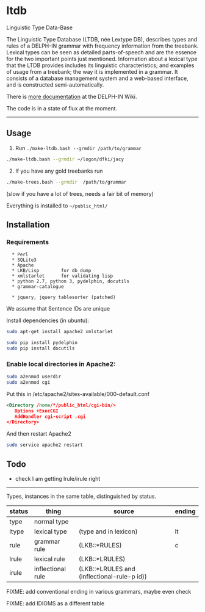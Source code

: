 # ltdb
Linguistic Type Data-Base

The Linguistic Type Database (LTDB, née Lextype DB), describes types
and rules of a DELPH-IN grammar with frequency information from the
treebank. Lexical types can be seen as detailed parts-of-speech and
are the essence for the two important points just
mentioned. Information about a lexical type that the LTDB provides
includes its linguistic characteristics; and examples of usage from a
treebank; the way it is implemented in a grammar. It consists of a
database management system and a web-based interface, and is
constructed semi-automatically.

There is [more documentation](http://moin.delph-in.net/LkbLtdb) at the DELPH-IN Wiki.

The code is in a state of flux at the moment.


---

## Usage

1. Run `./make-ltdb.bash --grmdir /path/to/grammar`

```bash
./make-ltdb.bash --grmdir ~/logon/dfki/jacy
```

2. If you have any gold treebanks run 
```bash
./make-trees.bash --grmdir  /path/to/grammar
```
 (slow if you have a lot of trees, needs a fair bit of memory)

Everything is installed to `~/public_html/`

## Installation

### Requirements
```
  * Perl
  * SQLite3
  * Apache
  * LKB/Lisp		for db dump
  * xmlstarlet		for validating lisp
  * python 2.7, python 3, pydelphin, docutils
  * grammar-catalogue

  * jquery, jquery tablesorter (patched)
``` 
We assume that Sentence IDs are unique



Install dependencies (in ubuntu):
```bash
sudo apt-get install apache2 xmlstarlet

sudo pip install pydelphin
sudo pip install docutils
```


### Enable local directories in Apache2:


```bash
sudo a2enmod userdir
sudo a2enmod cgi
```




Put this in /etc/apache2/sites-available/000-default.conf
```xml
<Directory /home/*/public_html/cgi-bin/>
   Options +ExecCGI
   AddHandler cgi-script .cgi
</Directory>
```

And then restart Apache2
```bash
sudo service apache2 restart
```

## Todo

 * check I am getting lrule/irule right


-----

Types, instances in the same table, distinguished by status.

|status	|thing     | source      | ending      |
|-------|----------|-------------|-------------|
|type	|normal type  |                        |     |
|ltype	|lexical type |  (type and in lexicon) | lt |
|rule	|grammar rule |  (LKB::\*RULES)           | c |
|lrule	|lexical rule |  (LKB::\*LRULES)          |   |
|irule	|inflectional rule | (LKB::\*LRULES and (inflectional-rule-p id))| |


FIXME: add conventional ending in various grammars, maybe even check

FIXME: add IDIOMS as a different table

